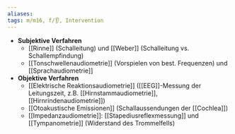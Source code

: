 ```yaml
---
aliases: 
tags: m/m16, f/👂, Intervention
---
```

- **Subjektive Verfahren**
	 - [[Rinne]] (Schalleitung) und [[Weber]] (Schalleitung vs. Schallempfindung)
	 - [[Tonschwellenaudiometrie]] (Vorspielen von best. Frequenzen) und [[Sprachaudiometrie]]
 - **Objektive Verfahren**
	 - [[Elektrische Reaktionsaudiometrie]] ([[EEG]]-Messung der Leitungszeit, z.B. [[Hirnstammaudiometrie]], [[Hirnrindenaudiometrie]])
	 - [[Otoakustische Emissionen]] (Schallaussendungen der [[Cochlea]])
	 - [[Impedanzaudiometrie]]: [[Stapediusreflexmessung]] und [[Tympanometrie]] (Widerstand des Trommelfells)